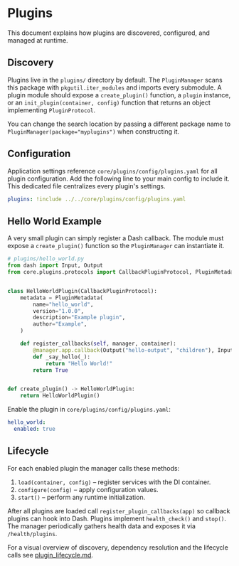 # Plugins

This document explains how plugins are discovered, configured, and managed at runtime.

## Discovery

Plugins live in the `plugins/` directory by default. The `PluginManager` scans this package with `pkgutil.iter_modules` and imports every submodule. A plugin module should expose a `create_plugin()` function, a `plugin` instance, or an `init_plugin(container, config)` function that returns an object implementing `PluginProtocol`.

You can change the search location by passing a different package name to `PluginManager(package="myplugins")` when constructing it.

## Configuration

Application settings reference `core/plugins/config/plugins.yaml` for all plugin
configuration. Add the following line to your main config to include it. This
dedicated file centralizes every plugin's settings.

```yaml
plugins: !include ../../core/plugins/config/plugins.yaml
```

## Hello World Example

A very small plugin can simply register a Dash callback. The module must expose
a `create_plugin()` function so the `PluginManager` can instantiate it.

```python
# plugins/hello_world.py
from dash import Input, Output
from core.plugins.protocols import CallbackPluginProtocol, PluginMetadata


class HelloWorldPlugin(CallbackPluginProtocol):
    metadata = PluginMetadata(
        name="hello_world",
        version="1.0.0",
        description="Example plugin",
        author="Example",
    )

    def register_callbacks(self, manager, container):
        @manager.app.callback(Output("hello-output", "children"), Input("hello-btn", "n_clicks"))
        def _say_hello(_):
            return "Hello World!"
        return True


def create_plugin() -> HelloWorldPlugin:
    return HelloWorldPlugin()
```

Enable the plugin in `core/plugins/config/plugins.yaml`:

```yaml
hello_world:
  enabled: true
```

## Lifecycle

For each enabled plugin the manager calls these methods:

1. `load(container, config)` – register services with the DI container.
2. `configure(config)` – apply configuration values.
3. `start()` – perform any runtime initialization.

After all plugins are loaded call `register_plugin_callbacks(app)` so callback plugins can hook into Dash. Plugins implement `health_check()` and `stop()`. The manager periodically gathers health data and exposes it via `/health/plugins`.

For a visual overview of discovery, dependency resolution and the lifecycle calls see [plugin_lifecycle.md](plugin_lifecycle.md).
